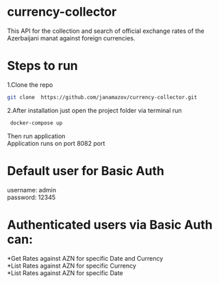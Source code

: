 # currency-collector
This API for the collection and search of official exchange rates of the Azerbaijani manat against foreign currencies. 

# Steps to run
1.Clone the repo
  ```sh
  git clone  https://github.com/janamazov/currency-collector.git 
 ```
2.After installation just open the project folder via terminal run
 ```sh
  docker-compose up 
 ```
Then run application<br>
Application runs on port 8082 port

# Default user for Basic Auth
username: admin<br>
password: 12345


# Authenticated users via Basic Auth can:
*Get Rates against AZN for specific Date and Currency<br>
*List Rates against AZN for specific Currency<br>
*List Rates against AZN for specific Date<br>


